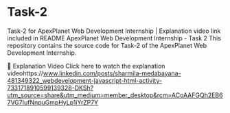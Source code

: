 # Task-2
Task-2 for ApexPlanet Web Development Internship | Explanation video link included in README
ApexPlanet Web Development Internship - Task 2
This repository contains the source code for Task-2 of the ApexPlanet Web Development Internship.

🔗 Explanation Video
Click here to watch the explanation videohttps://www.linkedin.com/posts/sharmila-medabayana-481349322_webdevelopment-javascript-html-activity-7331718910599139328-DKSh?utm_source=share&utm_medium=member_desktop&rcm=ACoAAFGQh2EB67VG7IufNnpuGmpHyLp1iYrZP7Y
